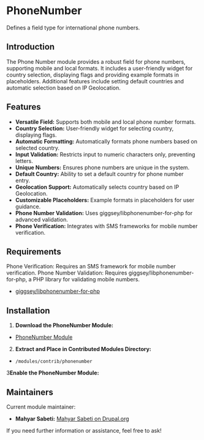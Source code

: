 # PhoneNumber
Defines a field type for international phone numbers.

## Introduction

The Phone Number module provides a robust field for phone numbers, supporting
mobile and local formats. It includes a user-friendly widget for country
selection, displaying flags and providing example formats in placeholders.
Additional features include setting default countries and automatic selection
based on IP Geolocation.

## Features

- **Versatile Field:**
Supports both mobile and local phone number formats.
- **Country Selection:**
User-friendly widget for selecting country, displaying flags.
- **Automatic Formatting:**
Automatically formats phone numbers based on selected country.
- **Input Validation:**
Restricts input to numeric characters only, preventing letters.
- **Unique Numbers:**
Ensures phone numbers are unique in the system.
- **Default Country:**
Ability to set a default country for phone number entry.
- **Geolocation Support:**
Automatically selects country based on IP Geolocation.
- **Customizable Placeholders:**
Example formats in placeholders for user guidance.
- **Phone Number Validation:**
Uses giggsey/libphonenumber-for-php for advanced validation.
- **Phone Verification:**
Integrates with SMS frameworks for mobile number verification.

## Requirements

Phone Verification: Requires an SMS framework for mobile number verification.
Phone Number Validation: Requires giggsey/libphonenumber-for-php,
a PHP library for validating mobile numbers.
- [giggsey/libphonenumber-for-php](https://github.com/giggsey/libphonenumber-for-php)


## Installation

1. **Download the PhoneNumber Module:**
  - [PhoneNumber Module](https://www.drupal.org/project/phonenumber)

2. **Extract and Place in Contributed Modules Directory:**
  - `/modules/contrib/phonenumber`

3**Enable the PhoneNumber Module:**

## Maintainers

Current module maintainer:

- **Mahyar Sabeti:** [Mahyar Sabeti on Drupal.org](https://www.drupal.org/u/mahyarsbt)

If you need further information or assistance, feel free to ask!
